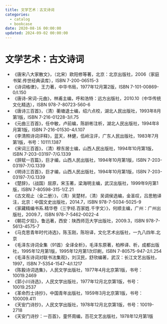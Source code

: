 ```yaml
---
title: 文学艺术：古文诗词
categories:
  - catalog
  - bookcase
date: 2020-08-16 00:00:00
updated: 2024-09-02 00:00:00
---
```


# 文学艺术：古文诗词 #

- 《唐宋八大家散文》，（北宋）欧阳修等著，北京：北京出版社，2006（家庭书架.传世经典读库），ISBN 7-200-06515-3
- 《诗词格律》，王力著，中华书局，1977年12月第2版，ISBN 7-101-00869-0/I.150
- 《唐诗-宋词-元曲》，林甫主编，呼和浩特：远方出版社，2010.10（中华传统文化精选），ISBN 978-7-80723-560-6
- 《唐诗三百首》，（清）蘅塘退士编，绍六点校，湖北人民出版社，1993年8月第1版，ISBN 7-216-01228-3/I.75
- 《元曲三百首》，任中敏，卢前编，陈龄彬注析，湖北人民出版社，1994年8月第1版，ISBN 7-216-01530-4/I.107
- 《李清照诗词评释》，蓝天，林健，伍岭注评，广东人民出版社，1983年7月第1版，书号：10111.1387
- 《宋词三百首》，（清）穆东居士编，山西人民出版社，1994年10月第1版，ISBN 7-203-03197-7/G.1339
- 《辞赋一百篇》，巨才编，山西人民出版社，1994年10月第1版，ISBN 7-203-03197-7/G.1339
- 《明诗三百首》，巨才编，山西人民出版社，1994年10月第1版，ISBN 7-203-03197-7/G.1339
- 《楚辞》，（战国）屈原，宋玉著，梁海明主编，武汉出版社，1999年9月第1版，ISBN 7-80598-315-1/Z.21
- 《古文观止（全二册）》，（清）吴楚材，（清）吴调侯选编，金圣叹，吕思勉译注，北京：中国文史出版社，2014.7，ISBN 978-7-5034-5025-9
- 《家藏精编书系.精华卷（三字经.百家姓.千字文）》，何顺主编，广州：广州出版社，2009.7，ISBN 978-7-5462-0022-4
- 《朝花夕拾》，鲁迅著，西安：陕西师范大学出版社，2009.3，ISBN 978-7-5613-4575-7
- 《马克思青年时代诗选》，陈玉刚，陈玢译，文化艺术出版社，一九八四年.北京
- 《毛泽东诗词全集（91首）全译全析》，毛泽东原著，柏桦译、析，成都出版社，1995年12月第1版，1995年12月第1次印刷，ISBN 7-80575-947-2/I.254
- 《毛泽东诗词对联书法集观》，刘汉民，舒欣编著，武汉：长江文艺出版社，1997，ISBN 7-5354-1547-4/I.1217
- 《陈毅诗词选集》，人民文学出版社，1977年4月北京第1版，书号：10019.2469
- 《郭小川诗选》，人民文学出版社，1977年12月北京第1版，书号：10019.2537
- 《革命烈士诗抄》，中国青年出版社，1959年3月北京第1版，书号：100009.411
- 《天安门诗抄》，人民文学出版社，1978年12月北京第1版，书号：10019-2718
- 《天安门诗抄：一百首》，童怀周编，百花文艺出版社，1978年12月第1版